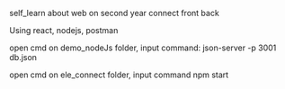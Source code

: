 
self_learn about web on second year  connect front back 

Using react, nodejs, postman 

open cmd on demo_nodeJs folder, input command: json-server -p 3001 db.json

open cmd on ele_connect folder, input command npm start
